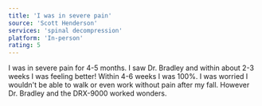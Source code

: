 ```yaml
---
title: 'I was in severe pain'
source: 'Scott Henderson'
services: 'spinal decompression'
platform: 'In-person'
rating: 5
---
```


I was in severe pain for 4-5 months. I saw Dr. Bradley and within about 2-3 weeks I was feeling better! Within 4-6 weeks I was 100%. I was worried I wouldn't be able to walk or even work without pain after my fall. However Dr. Bradley and the DRX-9000 worked wonders.
